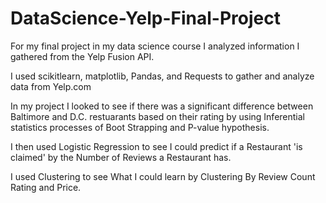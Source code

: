 # DataScience-Yelp-Final-Project
For my final project in my data science course I analyzed information I gathered from the Yelp Fusion API.

I used scikitlearn, matplotlib, Pandas, and Requests to gather and analyze data from Yelp.com

In my project I looked to see if there was a significant difference between Baltimore and D.C. restuarants based on their rating by using Inferential statistics processes of Boot Strapping and P-value hypothesis.

I then used Logistic Regression to see I could predict if a Restaurant 'is claimed' by the Number of Reviews a Restaurant has.

I used Clustering to see What I could learn by Clustering By Review Count Rating and Price.
